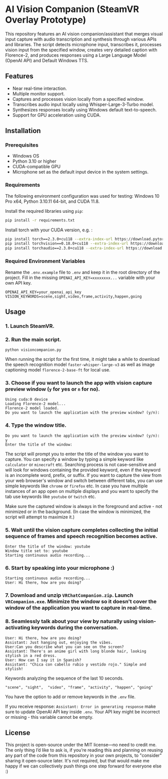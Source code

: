 
# AI Vision Companion (SteamVR Overlay Prototype)

This repository features an AI vision companion/assistant that merges visual input capture with audio transcription and synthesis through various APIs and libraries. The script detects microphone input, transcribes it, processes vision input from the specified window, creates very detailed caption with Florence-2, and produces responses using a Large Language Model (OpenAI API) and Default Windows TTS.

## Features

- Near real-time interaction.
- Multiple monitor support.
- Captures and processes vision locally from a specified window.
- Transcribes audio input locally using Whisper-Large-3-Turbo model.
- Synthesizes responses locally using Windows default text-to-speech.
- Support for GPU acceleration using CUDA.

## Installation

### Prerequisites

- Windows OS
- Python 3.10 or higher
- CUDA-compatible GPU
- Microphone set as the default input device in the system settings.

### Requirements
The following environment configuration was used for testing: Windows 10 Pro x64, Python 3.10.11 64-bit, and CUDA 11.8.

Install the required libraries using `pip`:

```bash
pip install -r requirements.txt
```

Install torch with your CUDA version, e.g. :
```bash
pip install torch==2.3.0+cu118 --extra-index-url https://download.pytorch.org/whl/cu118
pip install torchvision==0.18.0+cu118 --extra-index-url https://download.pytorch.org/whl/cu118
pip install torchaudio==2.3.0+cu118 --extra-index-url https://download.pytorch.org/whl/cu118
```

### Required Environment Variables

Rename the `.env.example` file to `.env` and keep it in the root directory of the project. Fill in the missing `OPENAI_API_KEY=xxxxxxxx...` variable with your own API key.

```
OPENAI_API_KEY=your_openai_api_key
VISION_KEYWORDS=scene,sight,video,frame,activity,happen,going
```

## Usage

### 1. Launch SteamVR. 

### 2. Run the main script.
```
python visioncompanion.py
```
When running the script for the first time, it might take a while to download the speech recognition model `faster-whisper-large-v3` as well as image captioning model `florence-2-base-ft` for local use.

### 3. Choose if you want to launch the app with vision capture preview window (`y` for yes or `n` for no).
```
Using cuda:0 device
Loading Florence-2 model...
Florence-2 model loaded.
Do you want to launch the application with the preview window? (y/n):
```
### 4. Type the window title.
```
Do you want to launch the application with the preview window? (y/n): y
Enter the title of the window:
```
The script will prompt you to enter the title of the window you want to capture. 
You can specify a window by typing a simple keyword like `calculator` or `minecraft` etc. Searching process is not case-sensitive and will look for windows containing the provided keyword, even if the keyword is an incomplete word, prefix, or suffix. If you want to capture the view from your web browser's window and switch between different tabs, you can use simple keywords like `chrome` or `firefox` etc. In case you have multiple instances of an app open on multiple displays and you want to specify the tab use keywords like `youtube` or `twitch` etc. 

Make sure the captured window is always in the foreground and active - not minimized or in the background. (In case the window is minimized, the script will attempt to maximize it.)

### 5. Wait until the vision capture completes collecting the initial sequence of frames and speech recognition becomes active.
```
Enter the title of the window: youtube
Window title set to: youtube
Starting continuous audio recording...
```

### 6. Start by speaking into your microphone :)
```
Starting continuous audio recording...
User: Hi there, how are you doing?
```
### 7. Download and unzip `VRChatCompanion.zip`. Launch `VRCompanion.exe`. Minimize the window so it doesn't cover the window of the application you want to capture in real-time. 

### 8. Seamlessly talk about your view by naturally using vision-activating keywords during the conversation.
```
User: Hi there, how are you doing?
Assistant: Just hanging out, enjoying the vibes.
User:Can you describe what you can see on the screen?
Assistant: There's an anime girl with long blonde hair, looking stylish in a red dress.
User: How can I say it in Spanish?
Assistant: "Chica con cabello rubio y vestido rojo." Simple and stylish!
```

Keywords analyzing the sequence of the last 10 seconds.
```
"scene", "sight",  "video", "frame", "activity", "happen", "going"
```
You have the option to add or remove keywords in the `.env` file.

If you receive response: `Assistant: Error in generating response` make sure to update OpenAI API key inside `.env`. Your API key might be incorrect or missing - this variable cannot be empty.

## License

This project is open-source under the MIT license—no need to credit me. The only thing I’d like to ask is, if you’re reading this and planning on reusing any part of the code from this repository in your own projects, to "consider" sharing it open-source later. It's not required, but that would make me happy if we can collectively push things one step forward for everyone else :)
